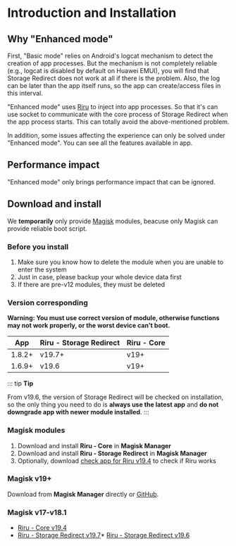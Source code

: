 # Introduction and Installation

## Why "Enhanced mode"

First, "Basic mode" relies on Android's logcat mechanism to detect the creation of app processes. But the mechanism is not completely reliable (e.g., logcat is disabled by default on Huawei EMUI), you will find that Storage Redirect does not work at all if there is the problem. Also, the log can be later than the app itself runs, so the app can create/access files in this interval.

"Enhanced mode" uses [Riru](https://github.com/RikkaApps/Riru) to inject into app processes. So that it's can use socket to communicate with the core process of Storage Redirect when the app process starts. This can totally avoid the above-mentioned problem.

In addition, some issues affecting the experience can only be solved under "Enhanced mode". You can see all the features available in app.

## Performance impact

"Enhanced mode" only brings performance impact that can be ignored.

## Download and install

We **temporarily** only provide [Magisk](https://forum.xda-developers.com/apps/magisk/official-magisk-v7-universal-systemless-t3473445) modules, beacuse only Magisk can provide reliable boot script.

### Before you install

1. Make sure you know how to delete the module when you are unable to enter the system
2. Just in case, please backup your whole device data first
3. If there are pre-v12 modules, they must be deleted

### Version corresponding

**Warning: You must use correct version of module, otherwise functions may not work properly, or the worst device can't boot.**

| App    | Riru - Storage Redirect | Riru - Core |
|--------|-------------------------|-------------|
| 1.8.2+ | v19.7+                  | v19+        |
| 1.6.9+ | v19.6                   | v19+        |

::: tip
**Tip**

From v19.6, the version of Storage Redirect will be checked on installation, so the only thing you need to do is **always use the latest app** and **do not downgrade app with newer module installed**.
:::

### Magisk modules

1. Download and install **Riru - Core** in **Magisk Manager**
2. Download and install **Riru - Storage Redirect** in **Magisk Manager**
4. Optionally, download [check app for Riru v19.4](https://github.com/RikkaApps/Riru/releases/download/v19.4/app-release.apk) to check if Riru works

### Magisk v19+

Download from **Magisk Manager** directly or [GitHub](https://github.com/RikkaApps/StorageRedirect-assets/releases/tag/assets).

### Magisk v17-v18.1

* [Riru - Core v19.4](https://github.com/RikkaApps/Riru/releases/download/v19.4/magisk-v17-riru-core-v19.4.zip)
* [Riru - Storage Redirect v19.7](https://github.com/RikkaApps/StorageRedirect-assets/releases/download/assets/riru-storage-redirect-v19.7-magisk-v17.zip)* [Riru - Storage Redirect v19.6](https://github.com/RikkaApps/StorageRedirect-assets/releases/download/assets/riru-storage-redirect-v19.6-magisk-v17.zip)